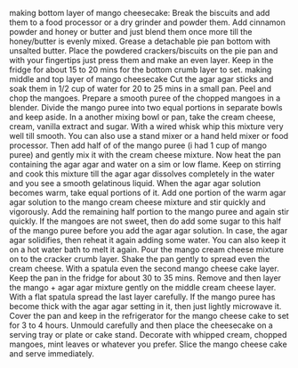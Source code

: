 making bottom layer of mango cheesecake:
Break the biscuits and add them to a food processor or a dry grinder and powder them. Add cinnamon powder and honey or butter and just blend them once more till the honey/butter is evenly mixed.
Grease a detachable pie pan bottom with unsalted butter.
Place the powdered crackers/biscuits on the pie pan and with your fingertips just press them and make an even layer.
Keep in the fridge for about 15 to 20 mins for the bottom crumb layer to set.
making middle and top layer of mango cheesecake
Cut the agar agar sticks and soak them in 1/2 cup of water for 20 to 25 mins in a small pan.
Peel and chop the mangoes. Prepare a smooth puree of the chopped mangoes in a blender. Divide the mango puree into two equal portions in separate bowls and keep aside.
In a another mixing bowl or pan, take the cream cheese, cream, vanilla extract and sugar.
With a wired whisk whip this mixture very well till smooth. You can also use a stand mixer or a hand held mixer or food processor.
Then add half of of the mango puree (i had 1 cup of mango puree) and gently mix it with the cream cheese mixture.
Now heat the pan containing the agar agar and water on a sim or low flame.
Keep on stirring and cook this mixture till the agar agar dissolves completely in the water and you see a smooth gelatinous liquid.
When the agar agar solution becomes warm, take equal portions of it. Add one portion of the warm agar agar solution to the mango cream cheese mixture and stir quickly and vigorously.
Add the remaining half portion to the mango puree and again stir quickly. If the mangoes are not sweet, then do add some sugar to this half of the mango puree before you add the agar agar solution.
In case, the agar agar solidifies, then reheat it again adding some water. You can also keep it on a hot water bath to melt it again.
Pour the mango cream cheese mixture on to the cracker crumb layer.
Shake the pan gently to spread even the cream cheese. With a spatula even the second mango cheese cake layer.
Keep the pan in the fridge for about 30 to 35 mins.
Remove and then layer the mango + agar agar mixture gently on the middle cream cheese layer. With a flat spatula spread the last layer carefully.
If the mango puree has become thick with the agar agar setting in it, then just lightly microwave it.
Cover the pan and keep in the refrigerator for the mango cheese cake to set for 3 to 4 hours.
Unmould carefully and then place the cheesecake on a serving tray or plate or cake stand.
Decorate with whipped cream, chopped mangoes, mint leaves or whatever you prefer.
Slice the mango cheese cake and serve immediately.
